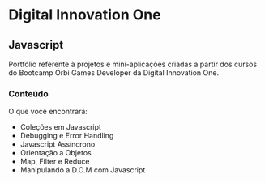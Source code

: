 # Digital Innovation One

## Javascript

Portfólio referente à projetos e mini-aplicações criadas a partir dos cursos do Bootcamp Órbi Games Developer da Digital Innovation One.

### Conteúdo

O que você encontrará:

- Coleções em Javascript
- Debugging e Error Handling
- Javascript Assíncrono
- Orientação a Objetos
- Map, Filter e Reduce
- Manipulando a D.O.M com Javascript